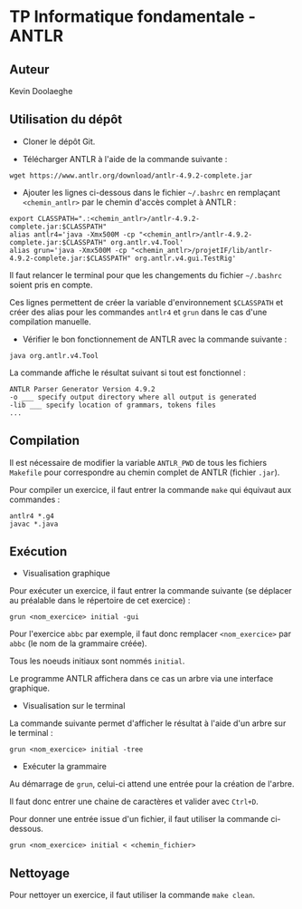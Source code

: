 # TP Informatique fondamentale - ANTLR

## Auteur

Kevin Doolaeghe

## Utilisation du dépôt

* Cloner le dépôt Git.

* Télécharger ANTLR à l'aide de la commande suivante :

```
wget https://www.antlr.org/download/antlr-4.9.2-complete.jar
```

* Ajouter les lignes ci-dessous dans le fichier `~/.bashrc` en remplaçant `<chemin_antlr>` par le chemin d'accès complet à ANTLR :

```
export CLASSPATH=".:<chemin_antlr>/antlr-4.9.2-complete.jar:$CLASSPATH"
alias antlr4='java -Xmx500M -cp "<chemin_antlr>/antlr-4.9.2-complete.jar:$CLASSPATH" org.antlr.v4.Tool'
alias grun='java -Xmx500M -cp "<chemin_antlr>/projetIF/lib/antlr-4.9.2-complete.jar:$CLASSPATH" org.antlr.v4.gui.TestRig'
```

Il faut relancer le terminal pour que les changements du fichier `~/.bashrc` soient pris en compte.

Ces lignes permettent de créer la variable d'environnement `$CLASSPATH` et créer des alias pour les commandes `antlr4` et `grun` dans le cas d'une compilation manuelle.

* Vérifier le bon fonctionnement de ANTLR avec la commande suivante :

```
java org.antlr.v4.Tool
```

La commande affiche le résultat suivant si tout est fonctionnel :

```
ANTLR Parser Generator Version 4.9.2
-o ___ specify output directory where all output is generated
-lib ___ specify location of grammars, tokens files
...
```

## Compilation

Il est nécessaire de modifier la variable `ANTLR_PWD` de tous les fichiers `Makefile` pour correspondre au chemin complet de ANTLR (fichier `.jar`).

Pour compiler un exercice, il faut entrer la commande `make` qui équivaut aux commandes :

```
antlr4 *.g4
javac *.java
```

## Exécution

* Visualisation graphique

Pour exécuter un exercice, il faut entrer la commande suivante (se déplacer au préalable dans le répertoire de cet exercice) :

```
grun <nom_exercice> initial -gui
```

Pour l'exercice `abbc` par exemple, il faut donc remplacer `<nom_exercice>` par `abbc` (le nom de la grammaire créée).

Tous les noeuds initiaux sont nommés `initial`.

Le programme ANTLR affichera dans ce cas un arbre via une interface graphique.

* Visualisation sur le terminal

La commande suivante permet d'afficher le résultat à l'aide d'un arbre sur le terminal :

```
grun <nom_exercice> initial -tree
```

* Exécuter la grammaire

Au démarrage de `grun`, celui-ci attend une entrée pour la création de l'arbre.

Il faut donc entrer une chaine de caractères et valider avec `Ctrl+D`.

Pour donner une entrée issue d'un fichier, il faut utiliser la commande ci-dessous.

```
grun <nom_exercice> initial < <chemin_fichier>
```

## Nettoyage

Pour nettoyer un exercice, il faut utiliser la commande `make clean`.